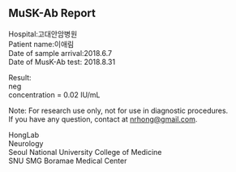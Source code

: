 
## MuSK-Ab Report

Hospital:고대안암병원  
Patient name:이애림  
Date of sample arrival:2018.6.7  
Date of MusK-Ab test: 2018.8.31  

Result:  
neg  
concentration = 0.02 IU/mL  

Note: For research use only, not for use in diagnostic procedures.  
If you have any question, contact at nrhong@gmail.com.  

HongLab  
Neurology  
Seoul National University College of Medicine  
SNU SMG Boramae Medical Center  
            